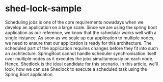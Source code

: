 # shed-lock-sample
Scheduling jobs is one of the core requirements nowadays when we develop an application on a large scale. Since we are using the spring boot application as our reference, we know that the schedular works well with a single instance. As soon as we scale up our application to multiple nodes, we need to ensure that our application is ready for this architecture. The scheduled part of the application requires changes before they fit into such an architecture. SpringBoot cannot handle scheduler synchronisation itself over multiple nodes as it executes the jobs simultaneously on each node. Hence, Shedlock is the ideal candidate for this scenario. In this article, we’ll look, how we can use Shedlock to execute a scheduled task using the Spring Boot application.
